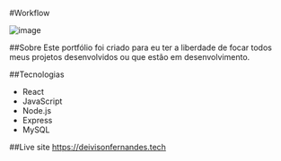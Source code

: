 #Workflow

![image](https://user-images.githubusercontent.com/60937902/173165159-8df6f7ed-cc0d-4d24-9de8-083fe56d52bb.png)


##Sobre
Este portfólio foi criado para eu ter a liberdade de focar todos meus projetos desenvolvidos ou que estão em desenvolvimento.

##Tecnologias
- React
- JavaScript
- Node.js
- Express
- MySQL

##Live site
https://deivisonfernandes.tech